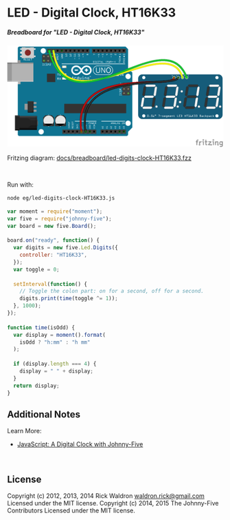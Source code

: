 <!--remove-start-->

# LED - Digital Clock, HT16K33

<!--remove-end-->






##### Breadboard for "LED - Digital Clock, HT16K33"



![docs/breadboard/led-digits-clock-HT16K33.png](breadboard/led-digits-clock-HT16K33.png)<br>

Fritzing diagram: [docs/breadboard/led-digits-clock-HT16K33.fzz](breadboard/led-digits-clock-HT16K33.fzz)

&nbsp;




Run with:
```bash
node eg/led-digits-clock-HT16K33.js
```


```javascript
var moment = require("moment");
var five = require("johnny-five");
var board = new five.Board();

board.on("ready", function() {
  var digits = new five.Led.Digits({
    controller: "HT16K33",
  });
  var toggle = 0;

  setInterval(function() {
    // Toggle the colon part: on for a second, off for a second.
    digits.print(time(toggle ^= 1));
  }, 1000);
});

function time(isOdd) {
  var display = moment().format(
    isOdd ? "h:mm" : "h mm"
  );

  if (display.length === 4) {
    display = " " + display;
  }
  return display;
}

```








## Additional Notes

Learn More:

- [JavaScript: A Digital Clock with Johnny-Five](http://bocoup.com/weblog/javascript-arduino-digital-clock-johnny-five/)


&nbsp;

<!--remove-start-->

## License
Copyright (c) 2012, 2013, 2014 Rick Waldron <waldron.rick@gmail.com>
Licensed under the MIT license.
Copyright (c) 2014, 2015 The Johnny-Five Contributors
Licensed under the MIT license.

<!--remove-end-->
